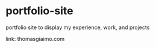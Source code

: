 # portfolio-site

portfolio site to display my experience, work, and projects

link:
thomasgiaimo.com
